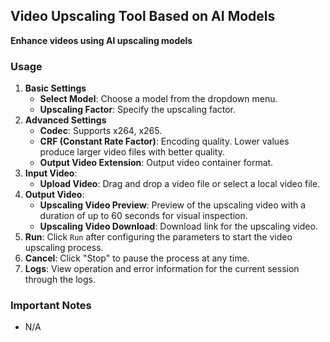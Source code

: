 ## Video Upscaling Tool Based on AI Models

**Enhance videos using AI upscaling models**

### Usage
1. **Basic Settings**
    - **Select Model**: Choose a model from the dropdown menu.
    - **Upscaling Factor**: Specify the upscaling factor.
2. **Advanced Settings**
    - **Codec**: Supports x264, x265.
    - **CRF (Constant Rate Factor)**: Encoding quality. Lower values produce larger video files with better quality.
    - **Output Video Extension**: Output video container format.
3. **Input Video**:
    - **Upload Video**: Drag and drop a video file or select a local video file.
4. **Output Video**:
    - **Upscaling Video Preview**: Preview of the upscaling video with a duration of up to 60 seconds for visual inspection.
    - **Upscaling Video Download**: Download link for the upscaling video.
5. **Run**: Click `Run` after configuring the parameters to start the video upscaling process.
6. **Cancel**: Click "Stop" to pause the process at any time.
7. **Logs**: View operation and error information for the current session through the logs.
### Important Notes
- N/A